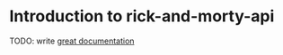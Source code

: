 # Introduction to rick-and-morty-api

TODO: write [great documentation](http://jacobian.org/writing/what-to-write/)
